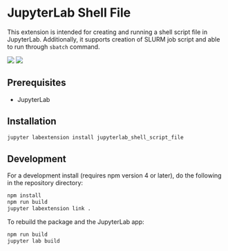 # JupyterLab Shell File

This extension is intended for creating and running a shell script file in JupyterLab. Additionally, it supports creation of SLURM job script and able to run through `sbatch` command.

![](https://lh3.googleusercontent.com/Q1OIvG9s-5HhSld6NF3p2LKG3SFM-DzmXdzReQ5AbtzltVb1ZKhRtO9_2dQych1iDoPQrmwsrno)
![](https://lh3.googleusercontent.com/aCZSA3KcX69VfLoEav0QTsQ9NzyO6B0rVBzuYOR133tv30DnTv6Gu2w1ivpxoaL3jPRIMYE8eIQ)

## Prerequisites

* JupyterLab

## Installation

```bash
jupyter labextension install jupyterlab_shell_script_file
```

## Development

For a development install (requires npm version 4 or later), do the following in the repository directory:

```bash
npm install
npm run build
jupyter labextension link .
```

To rebuild the package and the JupyterLab app:

```bash
npm run build
jupyter lab build
```
